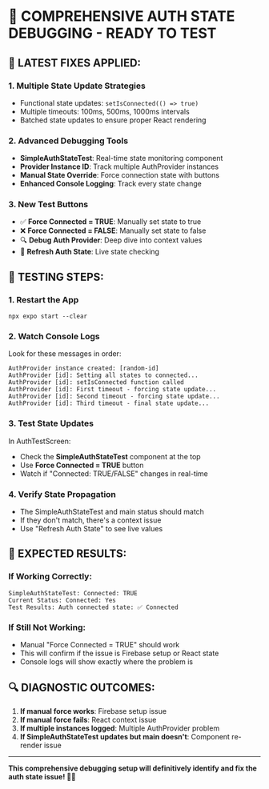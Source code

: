 # 🎯 COMPREHENSIVE AUTH STATE DEBUGGING - READY TO TEST

## 🔧 LATEST FIXES APPLIED:

### 1. **Multiple State Update Strategies**

- Functional state updates: `setIsConnected(() => true)`
- Multiple timeouts: 100ms, 500ms, 1000ms intervals
- Batched state updates to ensure proper React rendering

### 2. **Advanced Debugging Tools**

- **SimpleAuthStateTest**: Real-time state monitoring component
- **Provider Instance ID**: Track multiple AuthProvider instances
- **Manual State Override**: Force connection state with buttons
- **Enhanced Console Logging**: Track every state change

### 3. **New Test Buttons**

- ✅ **Force Connected = TRUE**: Manually set state to true
- ❌ **Force Connected = FALSE**: Manually set state to false
- 🔍 **Debug Auth Provider**: Deep dive into context values
- 🔄 **Refresh Auth State**: Live state checking

## 🚀 TESTING STEPS:

### 1. **Restart the App**

```
npx expo start --clear
```

### 2. **Watch Console Logs**

Look for these messages in order:

```
AuthProvider instance created: [random-id]
AuthProvider [id]: Setting all states to connected...
AuthProvider [id]: setIsConnected function called
AuthProvider [id]: First timeout - forcing state update...
AuthProvider [id]: Second timeout - forcing state update...
AuthProvider [id]: Third timeout - final state update...
```

### 3. **Test State Updates**

In AuthTestScreen:

- Check the **SimpleAuthStateTest** component at the top
- Use **Force Connected = TRUE** button
- Watch if "Connected: TRUE/FALSE" changes in real-time

### 4. **Verify State Propagation**

- The SimpleAuthStateTest and main status should match
- If they don't match, there's a context issue
- Use "Refresh Auth State" to see live values

## 🎯 EXPECTED RESULTS:

### If Working Correctly:

```
SimpleAuthStateTest: Connected: TRUE
Current Status: Connected: Yes
Test Results: Auth connected state: ✅ Connected
```

### If Still Not Working:

- Manual "Force Connected = TRUE" should work
- This will confirm if the issue is Firebase setup or React state
- Console logs will show exactly where the problem is

## 🔍 DIAGNOSTIC OUTCOMES:

1. **If manual force works**: Firebase setup issue
2. **If manual force fails**: React context issue
3. **If multiple instances logged**: Multiple AuthProvider problem
4. **If SimpleAuthStateTest updates but main doesn't**: Component re-render issue

---

**This comprehensive debugging setup will definitively identify and fix the auth state issue! 🎸🔥**
